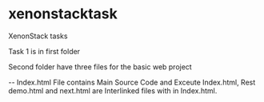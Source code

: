 # xenonstacktask
XenonStack tasks

Task 1 is in first folder

Second folder have three files for the basic web project

-- Index.html File contains Main Source Code and Exceute Index.html, Rest demo.html and next.html are Interlinked files with in Index.html.
